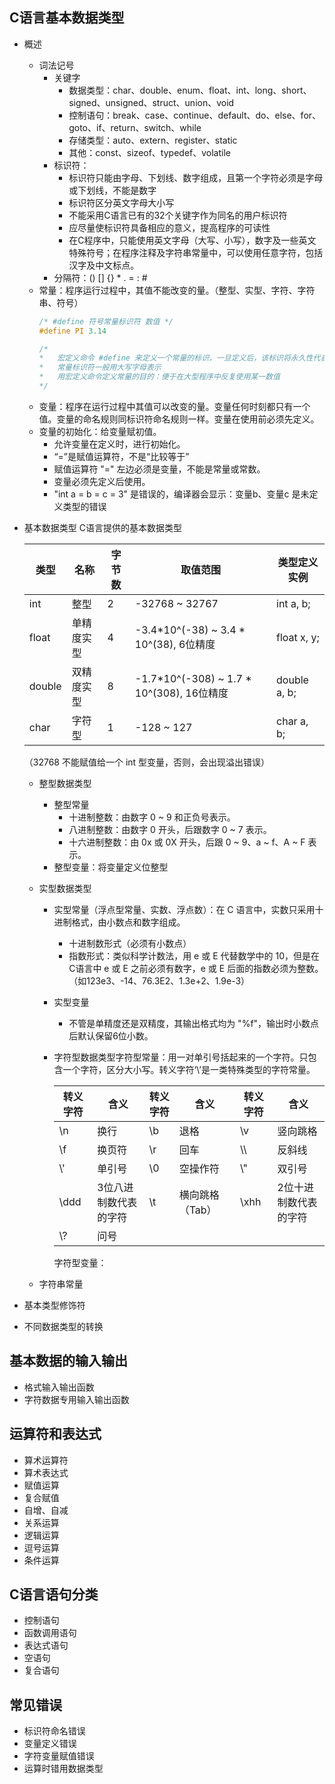 ## C语言基本数据类型

- 概述

  - 词法记号
    - 关键字
      - 数据类型：char、double、enum、float、int、long、short、signed、unsigned、struct、union、void
      - 控制语句：break、case、continue、default、do、else、for、goto、if、return、switch、while
      - 存储类型：auto、extern、register、static
      - 其他：const、sizeof、typedef、volatile
    - 标识符：
      - 标识符只能由字母、下划线、数字组成，且第一个字符必须是字母或下划线，不能是数字
      - 标识符区分英文字母大小写
      - 不能采用C语言已有的32个关键字作为同名的用户标识符
      - 应尽量使标识符具备相应的意义，提高程序的可读性
      - 在C程序中，只能使用英文字母（大写、小写），数字及一些英文特殊符号；在程序注释及字符串常量中，可以使用任意字符，包括汉字及中文标点。
    - 分隔符：()  []  {}  *  .  =  :  #
  - 常量：程序运行过程中，其值不能改变的量。（整型、实型、字符、字符串、符号）
    ```c
    /* #define 符号常量标识符 数值 */
    #define PI 3.14

    /*
    *	宏定义命令 #define 来定义一个常量的标识，一旦定义后，该标识将永久性代表此常量
    *	常量标识符一般用大写字母表示
    *	用宏定义命令定义常量的目的：便于在大型程序中反复使用某一数值
    */
    ```
  - 变量：程序在运行过程中其值可以改变的量。变量任何时刻都只有一个值。变量的命名规则同标识符命名规则一样。变量在使用前必须先定义。
  - 变量的初始化：给变量赋初值。
    - 允许变量在定义时，进行初始化。
    - “=”是赋值运算符，不是“比较等于”
    - 赋值运算符 "=" 左边必须是变量，不能是常量或常数。
    - 变量必须先定义后使用。
    - "int a = b = c = 3" 是错误的，编译器会显示：变量b、变量c 是未定义类型的错误
- 基本数据类型
  C语言提供的基本数据类型

  | 类型   | 名称       | 字节数 | 取值范围                                   | 类型定义实例 |
  | ------ | ---------- | ------ | ------------------------------------------ | ------------ |
  | int    | 整型       | 2      | -32768 ~ 32767                             | int a, b;    |
  | float  | 单精度实型 | 4      | -3.4*10^(-38) ~ 3.4 * 10^(38), 6位精度     | float x, y;  |
  | double | 双精度实型 | 8      | -1.7*10^(-308) ~ 1.7 * 10^(308), 16位精度 | double a, b; |
  | char   | 字符型     | 1      | -128 ~ 127                                 | char a, b;   |

  （32768 不能赋值给一个 int 型变量，否则，会出现溢出错误）


  - 整型数据类型

    - 整型常量
      - 十进制整数：由数字 0 ~ 9 和正负号表示。
      - 八进制整数：由数字 0 开头，后跟数字 0 ~ 7 表示。
      - 十六进制整数：由 0x 或 0X 开头，后跟 0 ~ 9、a ~ f、A ~ F 表示。
    - 整型变量：将变量定义位整型
  - 实型数据类型

    - 实型常量（浮点型常量、实数、浮点数）：在 C 语言中，实数只采用十进制格式，由小数点和数字组成。

      - 十进制数形式（必须有小数点）
      - 指数形式：类似科学计数法，用 e 或 E 代替数学中的 10，但是在C语言中 e 或 E 之前必须有数字，e 或 E 后面的指数必须为整数。（如123e3、-14、76.3E2、1.3e+2、1.9e-3）
    - 实型变量

      - 不管是单精度还是双精度，其输出格式均为 "%f"，输出时小数点后默认保留6位小数。
    - 字符型数据类型字符型常量：用一对单引号括起来的一个字符。只包含一个字符，区分大小写。转义字符‘\’是一类特殊类型的字符常量。

      | 转义字符 | 含义                  | 转义字符 | 含义            | 转义字符 | 含义                  |
      | -------- | --------------------- | -------- | --------------- | -------- | --------------------- |
      | \n       | 换行                  | \b       | 退格            | \v       | 竖向跳格              |
      | \f       | 换页符                | \r       | 回车            | \\\      | 反斜线                |
      | \\\'     | 单引号                | \0       | 空操作符        | \\"      | 双引号                |
      | \\ddd    | 3位八进制数代表的字符 | \t       | 横向跳格（Tab） | \xhh     | 2位十进制数代表的字符 |
      | \\?      | 问号                  |          |                 |          |                       |

      字符型变量：
  - 字符串常量
- 基本类型修饰符
- 不同数据类型的转换

## 基本数据的输入输出

- 格式输入输出函数
- 字符数据专用输入输出函数

## 运算符和表达式

- 算术运算符
- 算术表达式
- 赋值运算
- 复合赋值
- 自增、自减
- 关系运算
- 逻辑运算
- 逗号运算
- 条件运算

## C语言语句分类

- 控制语句
- 函数调用语句
- 表达式语句
- 空语句
- 复合语句

## 常见错误

- 标识符命名错误
- 变量定义错误
- 字符变量赋值错误
- 运算时错用数据类型
